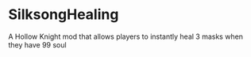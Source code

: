 # SilksongHealing
A Hollow Knight mod that allows players to instantly heal 3 masks when they have 99 soul
